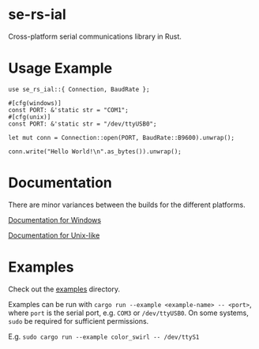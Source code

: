 # se-rs-ial

Cross-platform serial communications library in Rust.

# Usage Example

	use se_rs_ial::{ Connection, BaudRate };

	#[cfg(windows)]
	const PORT: &'static str = "COM1";
	#[cfg(unix)]
	const PORT: &'static str = "/dev/ttyUSB0";

	let mut conn = Connection::open(PORT, BaudRate::B9600).unwrap();

	conn.write("Hello World!\n".as_bytes()).unwrap();

# Documentation

There are minor variances between the builds for the different platforms.

[Documentation for Windows](https://bryal.github.io/se-rs-ial/windows/se_rs_ial/)

[Documentation for Unix-like](https://bryal.github.io/se-rs-ial/unix/se_rs_ial/)

# Examples

Check out the [examples](https://github.com/bryal/se-rs-ial/tree/master/examples) directory.

Examples can be run with `cargo run --example <example-name> -- <port>`,
where `port` is the serial port, e.g. `COM3` or `/dev/ttyUSB0`. On some systems, `sudo` be required for sufficient permissions.

E.g. `sudo cargo run --example color_swirl -- /dev/ttyS1`